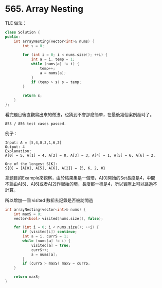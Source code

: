 # 565. Array Nesting

TLE 做法：

```cpp
class Solution {
public:
    int arrayNesting(vector<int>& nums) {
        int s = 0;
        
        for (int i = 0; i < nums.size(); ++i) {
            int a = i, temp = 1;
            while (nums[a] != i) {
                temp++;
                a = nums[a];
            }
            if (temp > s) s = temp;
        }
        
        return s;
    }
};

```
看完題目後直觀寫出來的做法，也猜到不會那麼簡單，在最後幾個案例超時了。
```
853 / 856 test cases passed.
```

例子：
```
Input: A = [5,4,0,3,1,6,2]
Output: 4
Explanation: 
A[0] = 5, A[1] = 4, A[2] = 0, A[3] = 3, A[4] = 1, A[5] = 6, A[6] = 2.

One of the longest S[K]:
S[0] = {A[0], A[5], A[6], A[2]} = {5, 6, 2, 0}
```
拿題目的Example來觀察，由於結果集是一個環，A[0]開始的Set長度是4，中間不論由A[5]、A[6]或者A[2]作起始的環，長度都一樣是4，所以實際上可以跳過不計算。

所以增加一個 visited 數組去記錄是否被訪問過
```cpp
int arrayNesting(vector<int>& nums) {
    int maxS = 0;
    vector<bool> visited(nums.size(), false);

    for (int i = 0; i < nums.size(); ++i) {
        if (visited[i]) continue;
        int a = i, currS = 1;
        while (nums[a] != i) {
            visited[a] = true;
            currS++;
            a = nums[a];
        }
        if (currS > maxS) maxS = currS;
    }

    return maxS;
}
```
